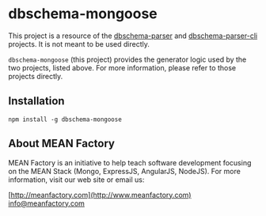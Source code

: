 # dbschema-mongoose

This project is a resource of the [dbschema-parser](https://github.com/MEANFactory/dbschema-parser) and [dbschema-parser-cli](https://github.com/MEANFactory/dbschema-parser-cli) projects.  It is not meant to be used directly.

`dbschema-mongoose` (this project) provides the generator logic used by the two projects, listed above.  For more information, please refer to those projects directly.

## Installation

`npm install -g dbschema-mongoose`


## About MEAN Factory

MEAN Factory is an initiative to help teach software development focusing on the MEAN Stack (Mongo, ExpressJS, AngularJS, NodeJS).  For more information, visit our web site or email us:  

[http://meanfactory.com](http://www.meanfactory.com)  
[info@meanfactory.com](mailto:info@meanfactory.com)  

